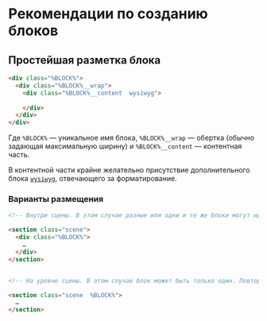 # Рекомендации по созданию блоков

## Простейшая разметка блока

```html
<div class="%BLOCK%">
  <div class="%BLOCK%__wrap">
    <div class="%BLOCK%__content  wysiwyg">
      
    </div>
  </div>
</div>
```

Где `%BLOCK%` — уникальное имя блока, `%BLOCK%__wrap` — обертка (обычно задающая максимальную ширину) и `%BLOCK%__content` — контентная часть.

В контентной части крайне желательно присутствие дополнительного блока [`wysiwyg`](https://github.com/constlab/sedona-blocks/tree/master/wysiwyg), отвечающего за форматирование.

### Варианты размещения

```html
<!-- Внутри сцены. В этом случае разные или одни и те же блоки могут идти друг за другом -->

<section class="scene">
  <div class="%BLOCK%">
    …
  </div>
</section>


<!-- На уровне сцены. В этом случае блок может быть только один. Повторяться могут только его внутренние части -->

<section class="scene  %BLOCK%">
  …
</section>
```
